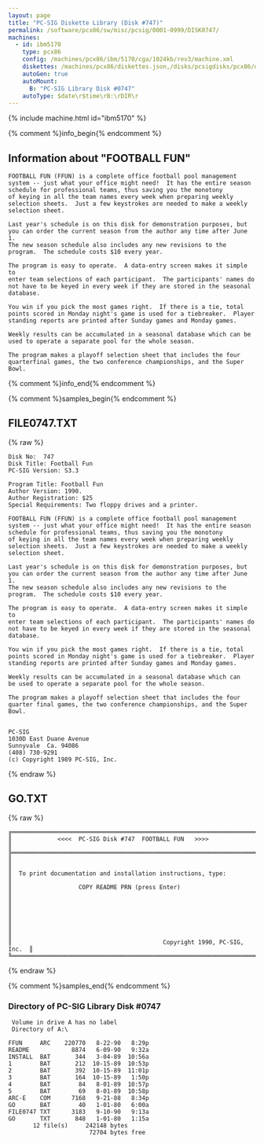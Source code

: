 ```yaml
---
layout: page
title: "PC-SIG Diskette Library (Disk #747)"
permalink: /software/pcx86/sw/misc/pcsig/0001-0999/DISK0747/
machines:
  - id: ibm5170
    type: pcx86
    config: /machines/pcx86/ibm/5170/cga/1024kb/rev3/machine.xml
    diskettes: /machines/pcx86/diskettes.json,/disks/pcsigdisks/pcx86/diskettes.json
    autoGen: true
    autoMount:
      B: "PC-SIG Library Disk #0747"
    autoType: $date\r$time\rB:\rDIR\r
---
```


{% include machine.html id="ibm5170" %}

{% comment %}info_begin{% endcomment %}

## Information about "FOOTBALL FUN"

    FOOTBALL FUN (FFUN) is a complete office football pool management
    system -- just what your office might need!  It has the entire season
    schedule for professional teams, thus saving you the monotony
    of keying in all the team names every week when preparing weekly
    selection sheets.  Just a few keystrokes are needed to make a weekly
    selection sheet.
    
    Last year's schedule is on this disk for demonstration purposes, but
    you can order the current season from the author any time after June 1.
    The new season schedule also includes any new revisions to the
    program.  The schedule costs $10 every year.
    
    The program is easy to operate.  A data-entry screen makes it simple to
    enter team selections of each participant.  The participants' names do
    not have to be keyed in every week if they are stored in the seasonal
    database.
    
    You win if you pick the most games right.  If there is a tie, total
    points scored in Monday night's game is used for a tiebreaker.  Player
    standing reports are printed after Sunday games and Monday games.
    
    Weekly results can be accumulated in a seasonal database which can be
    used to operate a separate pool for the whole season.
    
    The program makes a playoff selection sheet that includes the four
    quarterfinal games, the two conference championships, and the Super
    Bowl.
{% comment %}info_end{% endcomment %}

{% comment %}samples_begin{% endcomment %}

## FILE0747.TXT

{% raw %}
```
Disk No:  747                                                           
Disk Title: Football Fun                                                
PC-SIG Version: S3.3                                                    
                                                                        
Program Title: Football Fun                                             
Author Version: 1990.                                                   
Author Registration: $25                                                
Special Requirements: Two floppy drives and a printer.                  
                                                                        
FOOTBALL FUN (FFUN) is a complete office football pool management       
system -- just what your office might need!  It has the entire season   
schedule for professional teams, thus saving you the monotony           
of keying in all the team names every week when preparing weekly        
selection sheets.  Just a few keystrokes are needed to make a weekly    
selection sheet.                                                        
                                                                        
Last year's schedule is on this disk for demonstration purposes, but    
you can order the current season from the author any time after June 1. 
The new season schedule also includes any new revisions to the          
program.  The schedule costs $10 every year.                            
                                                                        
The program is easy to operate.  A data-entry screen makes it simple to 
enter team selections of each participant.  The participants' names do  
not have to be keyed in every week if they are stored in the seasonal   
database.                                                               
                                                                        
You win if you pick the most games right.  If there is a tie, total     
points scored in Monday night's game is used for a tiebreaker.  Player  
standing reports are printed after Sunday games and Monday games.       
                                                                        
Weekly results can be accumulated in a seasonal database which can      
be used to operate a separate pool for the whole season.                
                                                                        
The program makes a playoff selection sheet that includes the four      
quarter final games, the two conference championships, and the Super    
Bowl.                                                                   
                                                                        
                                                                        
PC-SIG                                                                  
1030D East Duane Avenue                                                 
Sunnyvale  Ca. 94086                                                    
(408) 730-9291                                                          
(c) Copyright 1989 PC-SIG, Inc.                                         
```
{% endraw %}

## GO.TXT

{% raw %}
```
╔═════════════════════════════════════════════════════════════════════════╗
║             <<<<  PC-SIG Disk #747  FOOTBALL FUN   >>>>                 ║
╠═════════════════════════════════════════════════════════════════════════╣
║                                                                         ║
║  To print documentation and installation instructions, type:            ║
║                   COPY README PRN (press Enter)                         ║
║                                                                         ║
║                                                                         ║
║                                                                         ║
║                                           Copyright 1990, PC-SIG, Inc.  ║
╚═════════════════════════════════════════════════════════════════════════╝
```
{% endraw %}

{% comment %}samples_end{% endcomment %}

### Directory of PC-SIG Library Disk #0747

     Volume in drive A has no label
     Directory of A:\

    FFUN     ARC    220770   8-22-90   8:29p
    README            8874   6-09-90   9:32a
    INSTALL  BAT       344   3-04-89  10:56a
    1        BAT       212  10-15-89  10:53p
    2        BAT       392  10-15-89  11:01p
    3        BAT       164  10-15-89   1:50p
    4        BAT        84   8-01-89  10:57p
    5        BAT        69   8-01-89  10:58p
    ARC-E    COM      7168   9-21-88   8:34p
    GO       BAT        40   1-01-80   6:00a
    FILE0747 TXT      3183   9-10-90   9:13a
    GO       TXT       848   1-01-80   1:15a
           12 file(s)     242148 bytes
                           72704 bytes free
